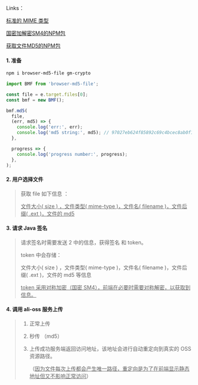 Links：

[标准的 MIME 类型](https://www.iana.org/assignments/media-types/media-types.xhtml)

[国密加解密SM4的NPM包](https://www.npmjs.com/package/gm-crypto)

[获取文件MD5的NPM包](https://www.npmjs.com/package/browser-md5-file)

#### 1. 准备

```sh
npm i browser-md5-file gm-crypto
```

```js
import BMF from 'browser-md5-file';

const file = e.target.files[0];
const bmf = new BMF();

bmf.md5(
  file,
  (err, md5) => {
    console.log('err:', err);
    console.log('md5 string:', md5); // 97027eb624f85892c69c4bcec8ab0f11
  },

  progress => {
    console.log('progress number:', progress);
  },
);
```

#### 2. 用户选择文件

> 获取 file 如下信息 ：
> 
> <u>文件大小( size ) ，文件类型( mime-type )，文件名( filename )，文件后缀( .ext )，文件的 md5</u>

#### 3. 请求 Java 签名

> 请求签名时需要发送 2 中的信息，获得签名 和  token。
> 
> token 中会存储：
> 
> 文件大小( size ) ，文件类型( mime-type )，文件名( filename )，文件后缀( .ext )，文件的 md5 等信息
> 
> <u>token 采用对称加密（国密 SM4），前端在必要时需要对称解密，以获取到信息。</u>

#### 4. 调用 ali-oss 服务上传

> 1. 正常上传
> 
> 2. 秒传 （md5）
> 
> 3. 上传成功服务端返回访问地址，该地址会进行自动重定向到真实的 OSS 资源路径。
>    
>    （<u>因为文件每次上传都会产生唯一路径，重定向是为了在前端显示静态地址但又不影响正常访问</u>）